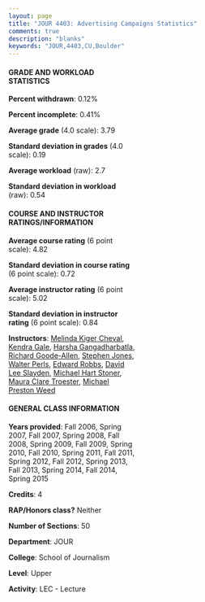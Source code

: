 ```yaml
---
layout: page
title: "JOUR 4403: Advertising Campaigns Statistics"
comments: true
description: "blanks"
keywords: "JOUR,4403,CU,Boulder"
---
```

<head>
<script src="https://ajax.googleapis.com/ajax/libs/jquery/2.1.3/jquery.min.js"></script>
<script src="https://dl.dropboxusercontent.com/s/pc42nxpaw1ea4o9/highcharts.js?dl=0"></script>
<!-- <script src="../assets/js/highcharts.js"></script> -->
<style type="text/css">@font-face {
	font-family: "Bebas Neue";
	src: url(https://www.filehosting.org/file/details/544349/BebasNeue Regular.otf) format("opentype");
	}
	h1.Bebas { 
		font-family: "Bebas Neue", Verdana, Tahoma;
	}
</style>
</head>
<body>
	<div id="container" style="float: right; width: 45%; height: 88%; margin-left: 2.5%; margin-right: 2.5%;"></div>
	<script language="JavaScript">
		$(document).ready(function() {
		var chart = {type: 'column'};
		var title = {text: 'Grade Distribution'};
		var xAxis = {categories: ['A','B','C','D','F'],crosshair: true};
		var yAxis = {min: 0,title: {text: 'Percentage'}};
		var tooltip = {headerFormat: '<center><b><span style="font-size:20px">{point.key}</span></b></center>',
		               pointFormat: '<td style="padding:0"><b>{point.y:.1f}%</b></td>',
		               footerFormat: '</table>',shared: true,useHTML: true};
		var plotOptions = {column: {pointPadding: 0.0,borderWidth: 0}};  
		var credits = {enabled: false};var series= [{name: 'Percent',data: [83.96,14.1,1.61,0.33,0.0,]}];
		var json = {};
		json.chart = chart;
		json.title = title;
		json.tooltip = tooltip;
		json.xAxis = xAxis;
		json.yAxis = yAxis;  
		json.series = series;
		json.plotOptions = plotOptions;  
		json.credits = credits;
		$('#container').highcharts(json);
	});
	</script>
</body>
			   
#### GRADE AND WORKLOAD STATISTICS

**Percent withdrawn**: 0.12%

**Percent incomplete**: 0.41%

**Average grade** (4.0 scale): 3.79

**Standard deviation in grades** (4.0 scale): 0.19

**Average workload** (raw): 2.7

**Standard deviation in workload** (raw): 0.54

#### COURSE AND INSTRUCTOR RATINGS/INFORMATION

**Average course rating** (6 point scale): 4.82

**Standard deviation in course rating** (6 point scale): 0.72

**Average instructor rating** (6 point scale): 5.02

**Standard deviation in instructor rating** (6 point scale): 0.84

**Instructors**: <a href='../../instructors/Melinda_Kiger_Cheval'>Melinda Kiger Cheval</a>, <a href='../../instructors/Kendra_Gale'>Kendra Gale</a>, <a href='../../instructors/Harsha_Gangadharbatla'>Harsha Gangadharbatla</a>, <a href='../../instructors/Richard_Goode-Allen'>Richard Goode-Allen</a>, <a href='../../instructors/Stephen_Jones'>Stephen Jones</a>, <a href='../../instructors/Walter_Perls'>Walter Perls</a>, <a href='../../instructors/Edward_Robbs'>Edward Robbs</a>, <a href='../../instructors/David_Lee_Slayden'>David Lee Slayden</a>, <a href='../../instructors/Michael_Hart_Stoner'>Michael Hart Stoner</a>, <a href='../../instructors/Maura_Clare_Troester'>Maura Clare Troester</a>, <a href='../../instructors/Michael_Preston_Weed'>Michael Preston Weed</a>

#### GENERAL CLASS INFORMATION

**Years provided**: Fall 2006, Spring 2007, Fall 2007, Spring 2008, Fall 2008, Spring 2009, Fall 2009, Spring 2010, Fall 2010, Spring 2011, Fall 2011, Spring 2012, Fall 2012, Spring 2013, Fall 2013, Spring 2014, Fall 2014, Spring 2015

**Credits**: 4

**RAP/Honors class?** Neither

**Number of Sections**: 50

**Department**: JOUR

**College**: School of Journalism

**Level**: Upper

**Activity**: LEC - Lecture
